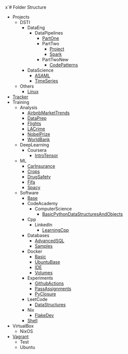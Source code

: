 x`# Folder Structure

* Projects
  * DSTI
    * DataEng
      * DataPipelines
        * [PartOne](https://github.com/carlosjesuscaro/masters_de_pipelines_xml)
        * PartTwo
          * [Project](https://github.com/carlosjesuscaro/masters_de_pipelines_project)
          * [Spark](https://github.com/carlosjesuscaro/masters_de_pipelines_spark)
        * PartTwoNew
          * [CodePatterns](https://github.com/carlosjesuscaro/masters_de_pipelines_code_patterns)
    * DataScience
      * [ASAML](https://github.com/carlosjesuscaro/masters_asaml)
      * [TimeSeries](https://github.com/carlosjesuscaro/masters_time_series)
  * Others
    * [Linux](https://github.com/carlosjesuscaro/linux_installs)
* [Tracker](https://github.com/carlosjesuscaro/tracker)
* Training
  * Analysis
    * [AirbnbMarketTrends](https://github.com/carlosjesuscaro/data_analysis_airbnb_market_trends)
    * [DataPrep](https://github.com/carlosjesuscaro/data_analysis_data_prep)
    * [Flights](https://github.com/carlosjesuscaro/data_analysis_flights)
    * [LACrime](https://github.com/carlosjesuscaro/data_analysis_la_crime)
    * [NobelPrize](https://github.com/carlosjesuscaro/data_analysis_nobelprize)
    * [WorldBank](https://github.com/carlosjesuscaro/data_analysis_world)
  * DeepLearning
    * Coursera
      * [IntroTensor](https://github.com/carlosjesuscaro/training_dl_coursera)
  * ML
    * [CarInsurance](https://github.com/carlosjesuscaro/data_analysis_car_insurance)
    * [Crops](https://github.com/carlosjesuscaro/data_analysis_crops)
    * [DrugSafety](https://github.com/carlosjesuscaro/training_drug_safety.git)
    * [Fifa](https://github.com/carlosjesuscaro/data_analysis_fifa)
    * [Spacy](https://github.com/carlosjesuscaro/data_analysis_spacy)
  * Software
    * [Base](https://github.com/carlosjesuscaro/software_python_base)
    * CodeAcademy
      * ComputerScience
        * [BasicPythonDataStructuresAndObjects](https://github.com/carlosjesuscaro/software_codeacademy_cspath_basic_python)
    * Cpp
      * LinkedIn
        * [LearningCpp](https://github.com/carlosjesuscaro/training_learning_cpp)
    * Databases
      * [AdvancedSQL](https://github.com/carlosjesuscaro/training_dbs_advanced_sql)
      * [Samples](https://github.com/carlosjesuscaro/training_dbs_samples)
    * Docker
      * [Basic](https://github.com/carlosjesuscaro/training_docker_basic)
      * [UbuntuBase](https://github.com/carlosjesuscaro/training_docker_ubase)
      * [IDE](https://github.com/carlosjesuscaro/training_docker_ide)
      * [Volumes](https://github.com/carlosjesuscaro/training_docker_volumes)
    * Experiments
      * [GithubActions](https://github.com/carlosjesuscaro/test_github_actions)
      * [PassAssignments](https://github.com/carlosjesuscaro/training_pass_assignment)
      * [PyClosure](https://github.com/carlosjesuscaro/training_pyclosure)
    * LeetCode
      * [DataStructures](https://github.com/carlosjesuscaro/training_lc_datastructs)
    * Nix
      * [FlakeDev](https://github.com/carlosjesuscaro/training_nix_flake_dev)
    * [Shell](https://github.com/carlosjesuscaro/training_shell)
* VirtualBox
  * NixOS
* [Vagrant](https://github.com/carlosjesuscaro/vagrant)
  * Test
  * Ubuntu
